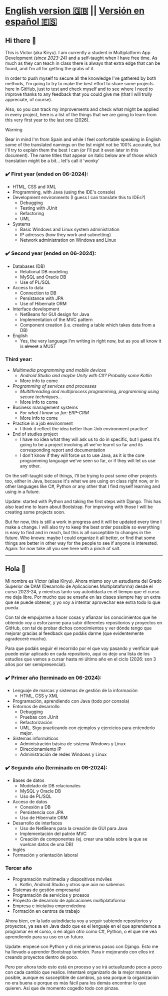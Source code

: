 # [English version 🇬🇧](https://github.com/kiryu-victor#hi-there-) || [Versión en español 🇪🇸](https://github.com/kiryu-victor#hola-)

## Hi there 👋
This is Víctor (aka Kiryu).
I am currently a student in Multiplatform App Development *(since 2023-24)* and a self-taught when I have free time. As much as they can teach in class there is always that extra edge that can be found, and I'm all for getting the grabs of it.

In order to push myself to secure all the knowledge I've gathered by both methods, I'm going to try to make the best effort to share some projects here in GitHub, just to test and check myself and to see where I need to improve thanks to any feedback that you could give me (that I will trully appreciate, of course).

Also, so you can track my improvements and check what might be applied in every project, here is a list of the things that we are going to learn from this very first year to the last one (2026).

> [!WARNING]
> Bear in mind I'm from Spain and while I feel confortable speaking in English some of the translated namings on the list might not be 100% accurate, but I'll try to explain them the best I can (or I'll put it even later in this document). The name titles that appear on italic below are of those which translation might be a bit... let's call it 'wonky'

### :heavy_check_mark: First year (ended on 06-2024):
- HTML, CSS and XML
- Programming, with Java (using the IDE's console)
- Development environments (I guess I can translate this to IDEs?)
  - Debugging
  - Testing with JUnit
  - Refactoring
  - UML
- Systems
  - Basic Windows and Linux system administration
  - IP adresses (how they work and subnetting)
  - Network administration on Windows and Linux

### :heavy_check_mark: Second year (ended on 06-2024):
- Databases (DB)
  - Relational DB modeling
  - MySQL and Oracle DB
  - Use of PL/SQL
- Access to data
  - Connection to DB
  - Persistance with JPA
  - Use of Hibernate ORM
- Interface development
  - NetBeans for GUI design for Java
  - Implementation of the MVC pattern
  - Component creation (i.e. creating a table which takes data from a DB)
- English
  - Yes, the very language I'm writing in right now, but as you all know it is ~~almost~~ a MUST
  

### Third year:
- *Multimedia programming and mobile devices*
  - *Android Studio and maybe Unity with C#? Probably some Kotlin*
  - More info to come
- *Programming of services and processes*
  - *Multithreading and multiprocess programming, programming using secure techniques...*
  - More info to come
- Business management systems
  - *For what I know so far: ERP-CRM*
  - More info to come
- Practice in a job environment
  - I think it reflect the idea better than 'Job environment practice'
- End of studies project
  - I have no idea what they will ask us to do in specific, but I guess it's going to be a project involving all we've learnt so far and its corresponding report and documentation
  - I don't know if they will force us to use Java, as it is the core programming language we've seen so far, or if they will let us use any other.
 
On the self-taught side of things, I'll be trying to post some other projects too, either in Java, because it's what we are using on class right now, or in other languages like C#, Python or any other that I find myself learning and using in a future.

Update: started with Python and taking the first steps with Django. This has also lead me to learn about Bootstrap. For improving with those I will be creating some projects soon.

But for now, this is still a work in progress and it will be updated every time I make a change. I will also try to keep the best order possible so everything is easy to find and in reach, but this is all susceptible to changes in the future. Who knows: maybe I could organize it all better, or find that some things are better in other way for the people to see if anyone is interested. Again: for now take all you see here with a pinch of salt.

---------

## Hola 👋
Mi nombre es Víctor (alias Kiryu). Ahora mismo soy un estudiante del Grado Superior de DAM (Desarrollo de Aplicaciones Multiplataforma) desde el curso 2023-24, y mientras tanto soy autodidacta en el tiempo que el curso me deja libre. Por mucho que se enseñe en las clases siempre hay un extra que se puede obtener, y yo voy a intentar aprovechar ese extra todo lo que pueda.

Con tal de empujarme a hacer cosas y afianzar los conocimientos que he obtenido voy a esforzarme para subir diferentes repositorios y proyectos en GitHub, con tal de probar dichos conocimientos y ver dónde tengo que mejorar gracias al feedback que podáis darme (que evidentemente agradeceré mucho).

Para que podáis seguir el recorrido por el que voy pasando y verificar qué puede estar aplicado en cada repositorio, aquí os dejo una lista de los estudios que vamos a cursar hasta mi último año en el ciclo (2026: son 3 años por ser semipresencial).

### :heavy_check_mark: Primer año (terminado en 06-2024): 
- Lenguaje de marcas y sistemas de gestión de la información
  - HTML, CSS y XML
- Programación, aprendiendo con Java (todo por consola)
- Entornos de desarrollo
  - Debugging
  - Pruebas con JUnit
  - Refactorización
  - UML. Sigo practicando con ejemplos y ejercicios para entenderlo mejor.
- Sistemas informáticos
  - Administración básica de sistema Windows y Linux
  - Direccionamiento IP
  - Administración de redes Windows y Linux

### :heavy_check_mark: Segundo año (terminado en 06-2024):
- Bases de datos
  - Modelado de DB relacionales
  - MySQL y Oracle DB
  - Uso de PL/SQL
- Acceso de datos
  - Conexión a DB
  - Persistencia con JPA
  - Uso de Hibernate ORM
- Desarrollo de interfaces
  - Uso de NetBeans para la creación de GUI para Java
  - Implementación del patrón MVC
  - Creación de componentes (ej. crear una tabla sobre la que se vuelcan datos de una DB)
- Inglés
- Formación y orientación laboral

### Tercer año
- Programación multimedia y dispositivos móviles
  - Kotlin, Android Studio y otros que aún no sabemos
- Sistemas de gestión empresarial
- Programación de servicios y prcesos
- Proyecto de desarrolo de aplicaciones multiplataforma
- Empresa e iniciativa emprendedora
- Formación en centros de trabajo

Ahora bien, en la lado autodidacta voy a seguir subiendo repositorios y proyectos, ya sea en Java dado que es el lenguaje en el que aprendemos a programar en el curso, o en algún otro como C#, Python, o el que me vea aprendiendo para su uso en un futuro.

Update: empecé con Python y di mis primeros pasos con Django. Esto me ha llevado a aprender Bootstrap también. Para ir mejorando con ellos iré creando proyectos dentro de poco.

Pero por ahora todo esto está en proceso y se irá actualizando poco a poco con cada cambio que realice. Intentaré organizarlo de la mejor manera posible, aunque es susceptible de cambios, ya sea porque la organización no era buena o porque es más fácil para los demás encontrar lo que quieren. Así que de momento cogedlo todo con pinzas.
